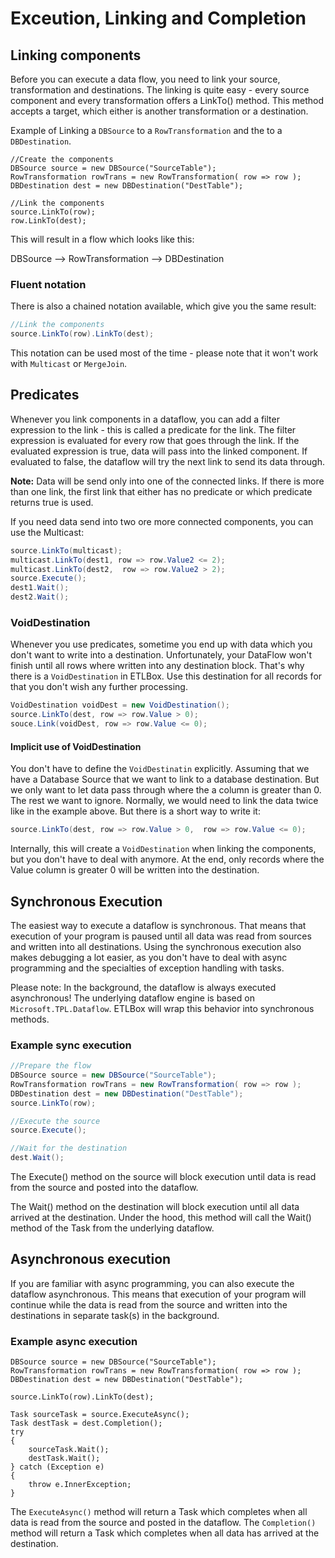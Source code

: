﻿# Exceution, Linking and Completion

## Linking components

Before you can execute a data flow, you need to link your source, transformation and destinations.
The linking is quite easy - every source component and every transformation offers a LinkTo() method.
This method accepts a target, which either is another transformation or a destination. 

Example of Linking a `DBSource` to a `RowTransformation` and the to a `DBDestination`.

```
//Create the components
DBSource source = new DBSource("SourceTable");
RowTransformation rowTrans = new RowTransformation( row => row );
DBDestination dest = new DBDestination("DestTable");

//Link the components
source.LinkTo(row);
row.LinkTo(dest);
```

This will result in a flow which looks like this:

DBSource --> RowTransformation --> DBDestination

### Fluent notation

There is also a chained notation available, which give you the same result:

```C#
//Link the components
source.LinkTo(row).LinkTo(dest);
```

This notation can be used most of the time - please note that it won't work with `Multicast` or `MergeJoin`. 

## Predicates 

Whenever you link components in a dataflow, you can add a filter expression to the link -
this is called a predicate for the link.
The filter expression is evaluated for every row that goes through the link.
If the evaluated expression is true, data will pass into the linked component.
If evaluated to false, the dataflow will try the next link to send its data through.

**Note:** Data will be send only into one of the connected links. If there is more than one link,
the first link that either has no predicate or which predicate returns true is used.

If you need data send into two ore more connected components, you can use the Multicast:

```C#
source.LinkTo(multicast);
multicast.LinkTo(dest1, row => row.Value2 <= 2);
multicast.LinkTo(dest2,  row => row.Value2 > 2);
source.Execute();
dest1.Wait();
dest2.Wait();
```

### VoidDestination

Whenever you use predicates, sometime you end up with data which you don't want to write into a destination.
Unfortunately, your DataFlow won't finish until all rows where written into any destination block. That's why 
there is a `VoidDestination` in ETLBox. Use this destination for all records for that you don't wish any further processing. 

```C#
VoidDestination voidDest = new VoidDestination(); 
source.LinkTo(dest, row => row.Value > 0);
souce.Link(voidDest, row => row.Value <= 0);
```

#### Implicit use of VoidDestination

You don't have to define the `VoidDestinatin` explicitly. Assuming that we have a Database Source 
that we want to link to a database destination. But we only want to let data pass through where the 
a column is greater than 0. The rest we want to ignore. Normally, we would need to link the data twice like in 
the example above. But there is a short way to write it: 

```C#
source.LinkTo(dest, row => row.Value > 0,  row => row.Value <= 0);
```

Internally, this will create a `VoidDestination` when linking the components, but you don't have to deal with anymore.
At the end, only records where the Value column is greater 0 will be written into the destination.


## Synchronous Execution

The easiest way to execute a dataflow is synchronous. That means that execution of your program is paused
until all data was read from sources and written into all destinations. Using the synchronous execution also makes
debugging a lot easier, as you don't have to deal with async programming and the specialties of exception
handling with tasks.

Please note: In the background, the dataflow is always executed asynchronous! The underlying dataflow engine
is based on `Microsoft.TPL.Dataflow`. ETLBox will wrap this behavior into synchronous methods. 

### Example sync execution

```C#
//Prepare the flow
DBSource source = new DBSource("SourceTable");
RowTransformation rowTrans = new RowTransformation( row => row );
DBDestination dest = new DBDestination("DestTable");
source.LinkTo(row);

//Execute the source 
source.Execute();

//Wait for the destination
dest.Wait(); 
```

The Execute() method on the source will block execution until data is read from the source and posted into the dataflow.

The Wait() method on the destination will block execution until all data arrived at the destination. Under the hood,
this method will call the Wait() method of the Task from the underlying dataflow.

## Asynchronous execution

If you are familiar with async programming, you can also execute the dataflow asynchronous. This means that
execution of your program will continue while the data is read from the source and written into the destinations 
in separate task(s) in the background. 

### Example async execution

```
DBSource source = new DBSource("SourceTable");
RowTransformation rowTrans = new RowTransformation( row => row );
DBDestination dest = new DBDestination("DestTable");

source.LinkTo(row).LinkTo(dest);

Task sourceTask = source.ExecuteAsync();
Task destTask = dest.Completion();
try
{
    sourceTask.Wait();
    destTask.Wait();
} catch (Exception e)
{
    throw e.InnerException;
}
```

The `ExecuteAsync()` method will return a Task which completes when all data is read from the source and posted in the dataflow.
The `Completion()` method will return a Task which completes when all data has arrived at the destination.


